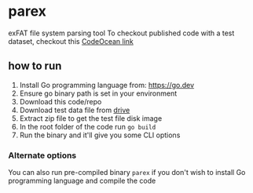 # parex
exFAT file system parsing tool
To checkout published code with a test dataset, checkout this [CodeOcean link](https://codeocean.com/capsule/f899126c-a9ca-4ee9-ae22-be363c350aa6/)

## how to run

1. Install Go programming language from: https://go.dev
2. Ensure go binary path is set in your environment
3. Download this code/repo
4. Download test data file from
   [drive](https://1drv.ms/u/s!AjhUHZpDcRgThoVjAmiPeAOJg0YQBg?e=07aiPa)
5. Extract zip file to get the test file disk image
6. In the root folder of the code run `go build`
7. Run the binary and it'll give you some CLI options

### Alternate options

You can also run pre-compiled binary `parex` if you don't wish to install Go
programming language and compile the code
